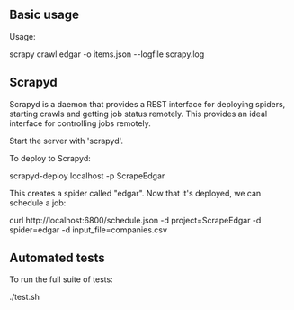 ## Basic usage

Usage:

scrapy crawl edgar -o items.json --logfile scrapy.log

## Scrapyd

Scrapyd is a daemon that provides a REST interface for deploying spiders, starting crawls and getting job status remotely. This provides an ideal interface for
controlling jobs remotely.

Start the server with 'scrapyd'.

To deploy to Scrapyd:

  scrapyd-deploy localhost -p ScrapeEdgar

This creates a spider called "edgar". Now that it's deployed, we can schedule a job:

  curl http://localhost:6800/schedule.json -d project=ScrapeEdgar -d spider=edgar -d input_file=companies.csv

## Automated tests

To run the full suite of tests:

./test.sh


